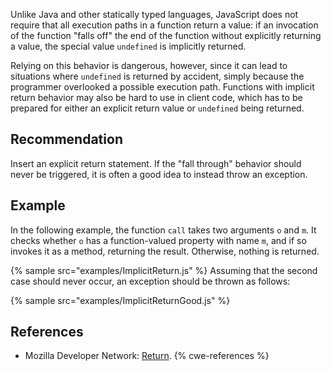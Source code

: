 Unlike Java and other statically typed languages, JavaScript does not require that all execution paths in a function return a value: if an invocation of the function "falls off" the end of the function without explicitly returning a value, the special value `undefined` is implicitly returned.

Relying on this behavior is dangerous, however, since it can lead to situations where `undefined` is returned by accident, simply because the programmer overlooked a possible execution path. Functions with implicit return behavior may also be hard to use in client code, which has to be prepared for either an explicit return value or `undefined` being returned.


## Recommendation
Insert an explicit return statement. If the "fall through" behavior should never be triggered, it is often a good idea to instead throw an exception.


## Example
In the following example, the function `call` takes two arguments `o` and `m`. It checks whether `o` has a function-valued property with name `m`, and if so invokes it as a method, returning the result. Otherwise, nothing is returned.

{% sample src="examples/ImplicitReturn.js" %}
Assuming that the second case should never occur, an exception should be thrown as follows:

{% sample src="examples/ImplicitReturnGood.js" %}

## References
* Mozilla Developer Network: [Return](https://developer.mozilla.org/en-US/docs/Web/JavaScript/Reference/Statements/return).
{% cwe-references %}
